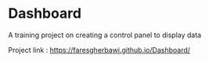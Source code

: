 # Dashboard
A training project on creating a control panel to display data



Project link :
https://faresgherbawi.github.io/Dashboard/
